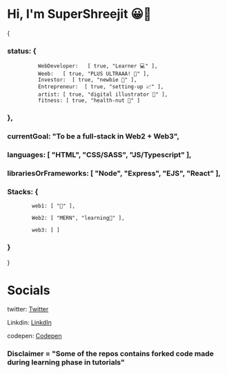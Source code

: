 # Hi, I'm SuperShreejit 😀👋


{

 ### status:  {   
  
              WebDeveloper:   [ true, "Learner 💻" ],             
              Weeb:   [ true, "PLUS ULTRAAA! 🤜" ],              
              Investor:  [ true, "newbie 👶" ],              
              Entrepreneur:  [ true, "setting-up 📈" ],
              artist: [ true, "digital illustrator 🎨" ],
              fitness: [ true, "health-nut 🤪" ]
###  },

### currentGoal: "To be a full-stack in Web2 + Web3",
           
 ### languages: [ "HTML", "CSS/SASS", "JS/Typescript" ],
  
 ###  librariesOrFrameworks: [ "Node", "Express", "EJS", "React" ],
  
 ### Stacks: {
  
            web1: [ "🤣" ],
            
            Web2: [ "MERN", "learning🌱" ],
            
            web3: [ ]
### }

 }  
 
# Socials

twitter: [Twitter](https://www.linkedin.com/in/shreejit-pal/)

Linkdin: [LinkdIn](https://twitter.com/supershreejit)

codepen: [Codepen](https://codepen.io/supershreejit)
 
 ### Disclaimer = "Some of the repos contains forked code made during learning phase in tutorials"
